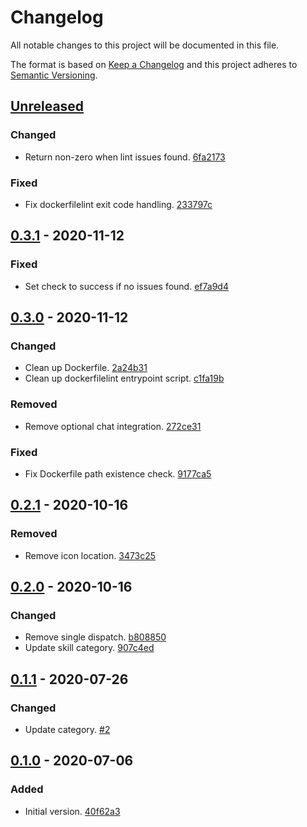 # Changelog

All notable changes to this project will be documented in this file.

The format is based on [Keep a Changelog](http://keepachangelog.com/)
and this project adheres to [Semantic Versioning](http://semver.org/).

## [Unreleased](https://github.com/atomist-skills/dockerfilelint-skill/compare/0.3.1...HEAD)

### Changed

-   Return non-zero when lint issues found. [6fa2173](https://github.com/atomist-skills/dockerfilelint-skill/commit/6fa217346c370d2feca481518737bee72caf3b76)

### Fixed

-   Fix dockerfilelint exit code handling. [233797c](https://github.com/atomist-skills/dockerfilelint-skill/commit/233797c4367a5e1f0849618929daa317f1c7f8f2)

## [0.3.1](https://github.com/atomist-skills/dockerfilelint-skill/compare/0.3.0...0.3.1) - 2020-11-12

### Fixed

-   Set check to success if no issues found. [ef7a9d4](https://github.com/atomist-skills/dockerfilelint-skill/commit/ef7a9d4359d68155912232ae9499fcddc60a5e1d)

## [0.3.0](https://github.com/atomist-skills/dockerfilelint-skill/compare/0.2.1...0.3.0) - 2020-11-12

### Changed

-   Clean up Dockerfile. [2a24b31](https://github.com/atomist-skills/dockerfilelint-skill/commit/2a24b31aad8f1178ea74bc9cae9943ab555622dc)
-   Clean up dockerfilelint entrypoint script. [c1fa19b](https://github.com/atomist-skills/dockerfilelint-skill/commit/c1fa19bfb36d8ad59ce542e5d24a973cde7a2b33)

### Removed

-   Remove optional chat integration. [272ce31](https://github.com/atomist-skills/dockerfilelint-skill/commit/272ce311384f392b7ee9e3284a5b9fa1312c33ca)

### Fixed

-   Fix Dockerfile path existence check. [9177ca5](https://github.com/atomist-skills/dockerfilelint-skill/commit/9177ca581cbb557a218b939d1ff7cc56889d6408)

## [0.2.1](https://github.com/atomist-skills/dockerfilelint-skill/compare/0.2.0...0.2.1) - 2020-10-16

### Removed

-   Remove icon location. [3473c25](https://github.com/atomist-skills/dockerfilelint-skill/commit/3473c2550b6853671e6035401c4eba24e0fd50a2)

## [0.2.0](https://github.com/atomist-skills/dockerfilelint-skill/compare/0.1.1...0.2.0) - 2020-10-16

### Changed

-   Remove single dispatch. [b808850](https://github.com/atomist-skills/dockerfilelint-skill/commit/b808850ffd8fdada964c273651c5fa4e6c8241eb)
-   Update skill category. [907c4ed](https://github.com/atomist-skills/dockerfilelint-skill/commit/907c4ed8e5d5a6bca950cf097f6f201aad36fced)

## [0.1.1](https://github.com/atomist-skills/dockerfilelint-skill/compare/0.1.0...0.1.1) - 2020-07-26

### Changed

-   Update category. [#2](https://github.com/atomist-skills/dockerfilelint-skill/issues/2)

## [0.1.0](https://github.com/atomist-skills/dockerfilelint-skill/tree/0.1.0) - 2020-07-06

### Added

-   Initial version. [40f62a3](https://github.com/atomist-skills/dockerfilelint-skill/commit/40f62a38bd17a790d39f0a9db5389cc5840f0c1c)

